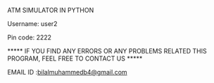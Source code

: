 ATM SIMULATOR IN PYTHON

Username: user2

Pin code: 2222



***** IF YOU FIND ANY ERRORS OR ANY PROBLEMS RELATED THIS PROGRAM, FEEL FREE TO CONTACT US *****  

EMAIL ID :bilalmuhammedb4@gmail.com
